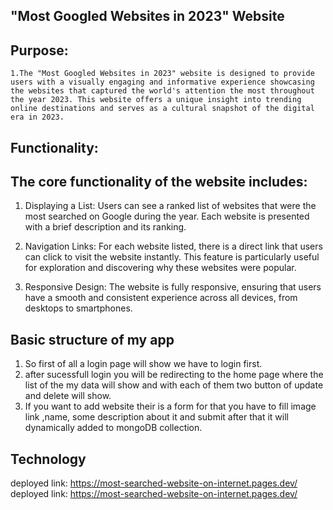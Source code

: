 
## "Most Googled Websites in 2023" Website
## Purpose:

    1.The "Most Googled Websites in 2023" website is designed to provide users with a visually engaging and informative experience showcasing the websites that captured the world's attention the most throughout the year 2023. This website offers a unique insight into trending online destinations and serves as a cultural snapshot of the digital era in 2023.

## Functionality:
   ## The core functionality of the website includes:

1.  Displaying a List: Users can see a ranked list of websites that were the most searched on Google during the year. Each website   is presented with a brief description and its ranking.
2. Navigation Links: For each website listed, there is a direct link that users can click to visit the website instantly. This feature is particularly useful for exploration and discovering why these websites were popular.

3. Responsive Design: The website is fully responsive, ensuring that users have a smooth and consistent experience across all devices, from desktops to smartphones.



## Basic structure of my app


1. So first of all a login page will show we have to login first.
2. after sucessfull login you will be redirecting to the home page where the list of the my data will show and with each of them two button of update and delete will show.
3. If you want to add website their is a form for that you have to fill image link ,name, some description about it and submit after that it will dynamically added to mongoDB collection.

## Technology 

deployed link: https://most-searched-website-on-internet.pages.dev/
deployed link: https://most-searched-website-on-internet.pages.dev/

